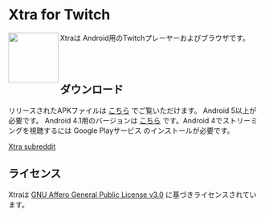 ﻿# Xtra for Twitch

<img src="https://github.com/AndreyAsadchy/Xtra/blob/197ba90cac879abd2a5645393ce361847f12fa0b/app/src/main/ic_launcher-web.png" align="left" width="100"/>

Xtraは Android用のTwitchプレーヤーおよびブラウザです。

</br>
</br>

## ダウンロード

リリースされたAPKファイルは [こちら](https://github.com/crackededed/Xtra/releases/tag/latest) でご覧いただけます。 Android 5以上が必要です。 
Android 4.1用のバージョンは [こちら](https://github.com/crackededed/Xtra/releases/tag/api16) です。Android 4でストリーミングを視聴するには Google Playサービス のインストールが必要です。

[Xtra subreddit](https://www.reddit.com/r/XtraForTwitch)

## ライセンス
Xtraは [GNU Affero General Public License v3.0](LICENSE) に基づきライセンスされています。